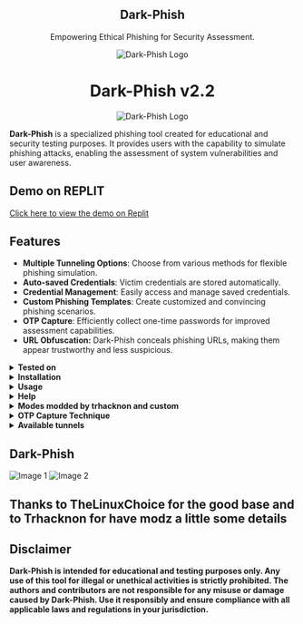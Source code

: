 <h2 align="center">Dark-Phish</h2>
<p align="center">
    Empowering Ethical Phishing for Security Assessment.
</p>

<p align="center">
    <img src="core/logo.png" alt="Dark-Phish Logo"/>
</p>

<h1 align="center">Dark-Phish v2.2</h1>
<p align="center">
    <img src="https://trknaitools.replit.app/trkn.svg" alt="Dark-Phish Logo"/>
</p>

**Dark-Phish** is a specialized phishing tool created for educational and security testing purposes. It provides users with the capability to simulate phishing attacks, enabling the assessment of system vulnerabilities and user awareness.

## Demo on REPLIT
[Click here to view the demo on Replit](https://replit.com/@trkn/Trkn-Phish)

## Features

- **Multiple Tunneling Options**: Choose from various methods for flexible phishing simulation.
- **Auto-saved Credentials**: Victim credentials are stored automatically.
- **Credential Management**: Easily access and manage saved credentials.
- **Custom Phishing Templates**: Create customized and convincing phishing scenarios.
- **OTP Capture**: Efficiently collect one-time passwords for improved assessment capabilities.
- **URL Obfuscation:** Dark-Phish conceals phishing URLs, making them appear trustworthy and less suspicious.

<details>
<summary><strong>Tested on</strong></summary>

- Kali Linux
- Termux
</details>

<details>
<summary><strong>Installation</strong></summary>

```bash
apt install python3 curl php git openssh nodejs npm -y
```
```bash
bash install.sh
```
```bash
pip3 install requests wget pyshorteners
```
```bash
git clone https://github.com/tucommenceapousser/Dark-Phish.git
cd Dark-Phish
```
</details>

<details>
<summary><strong>Usage</strong></summary>
<p>*Before using Dark-Phish, ensure you have the necessary packages installed as mentioned in the installation section.*</p>

- Run Dark-Phish
```bash
python3 dark-phish.py
```
- For help and usage information
```bash
python3 dark-phish.py -h
```
- To access saved credentials
```bash
python3 dark-phish.py -r
```
</details>

<details>
<summary><strong>Help</strong></summary>

```bash
python3 dark-phish.py -h

Name:
    Dark-Phish

Usage:
    python3 dark-phish.py [-h] [-p PORT] [-u] [-v] [-r]

Version:
    2.2

Options:
    -h,  --help                     Show this help message.
    -p PORT,  --port PORT           Web server port [Default : 8080].
    -u,  --update                   Check for updates.
    -v,  --version                  Show version number and exit.
    -r,  --retrieve                 Retrieve saved credentials.
```
</details>

<details>
<summary><strong>Modes modded by trhacknon and custom</strong></summary>

- custom
- customx (fun style customizable)
- facebookk
- telegram (otp)
</details>

<details>
<summary><strong>OTP Capture Technique</strong></summary>

1. When a victim enters their credentials on the phishing page, the attacker immediately receives this information.
2. The attacker, using the victim's credentials, logs into the legitimate website.
3. The genuine website sends an actual OTP to the victim.
4. Believing it's legitimate, the victim enters the OTP on the phishing page.
5. The attacker intercepts the OTP, gaining access to the victim's credentials and logging in first.
</details>

<details>
<summary><strong>Available tunnels</strong></summary>

1. Localhost
2. Ngrok
3. Cloudflared 
4. LocalXpose 
5. Serveo
6. Localtunnel
</details>

## Dark-Phish
![Image 1](core/image1.png)
![Image 2](core/image2.png)

## Thanks to TheLinuxChoice for the good base and to Trhacknon for have modz a little some details

## Disclaimer 
**Dark-Phish is intended for educational and testing purposes only. Any use of this tool for illegal or unethical activities is strictly prohibited. The authors and contributors are not responsible for any misuse or damage caused by Dark-Phish. Use it responsibly and ensure compliance with all applicable laws and regulations in your jurisdiction.**
